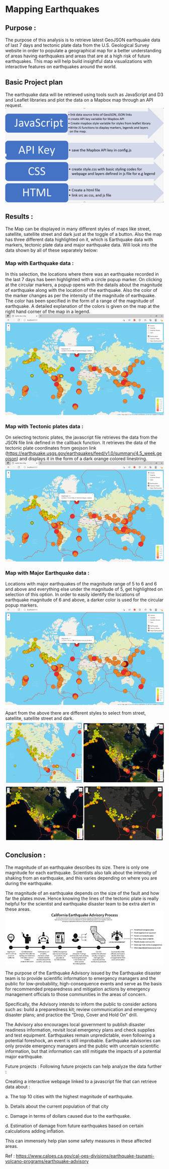 # Mapping Earthquakes


## Purpose :
The purpose of this analysis is to retrieve latest GeoJSON earthquake data of last 7 days and tectonic plate data from the U.S. Geological Survey website in order to populate a geographical map for a better understanding of areas having earthquakes and areas that are at a high risk of future earthquakes.
This map will help build insightful data visualizations with interactive features on earthquakes around the world. 

## Basic Project plan
The earthquake data will be retrieved using tools such as JavaScript and D3 and Leaflet libraries and plot the data on a Mapbox map through an API request.
![Tools](assets/../Earthquake_Challenge/assets/Tools.png)
 

## Results :
The Map can be displayed in many different styles of maps like street, satellite, satellite street and dark just at the toggle of a button. 
Also the map has three different data highlighted on it, which is Earthquake data with markers, tectonic plate data and major earthquake data.  Will look into the data shown by all of these separately below:

### Map with Earthquake data : 
In this selection, the locations where there was an earthquake recorded in the last 7 days has been highlighted with a circle popup marker. On clicking at the circular markers, a popup opens with the datails about the magnitude of earthquake along with the location of the earthquake. Also the color of the marker changes as per the intensity of the magnitude of earthquake. The color has been specified in the form of a range of the magnitude of earthquake. A detailed explanation of the colors is given on the map at the right hand corner of the map in a legend. 
![Earthquake_Data](Earthquake_Challenge/assets/Mapping_EarthquakeData.png)
 

### Map with Tectonic plates data :
On selecting tectonic plates, the javascript file retrieves the data from the JSON file link defined in the callback function. It retrieves the data of the tectonic plate coordinates from geojson link (https://earthquake.usgs.gov/earthquakes/feed/v1.0/summary/4.5_week.geojson) and displays it in the form of a dark orange colored linestring.
![Tectonic_Data](Earthquake_Challenge/assets/Mapping_Tectonic_plates.png)
 
### Map with Major Earthquake data :
Locations with major earthquakes of the magnitude range of 5 to 6 and 6 and above and everything else under the magnitude of 5, get highlighted on selection of this option.
In order to easily identify the locations of earthquake magnitude of 6 and above, a darker color is used for the circular popup markers.
![Major_Earthquake_Data](Earthquake_Challenge/assets/Mapping_Major_Earthquake.png)
 
Apart from the above there are different styles to select from street, satellite, satellite street and dark.
![Styles](Earthquake_Challenge/assets/styles.png)

## Conclusion :
The magnitude of an earthquake describes its size. There is only one magnitude for each earthquake. Scientists also talk about the intensity of shaking from an earthquake, and this varies depending on where you are during the earthquake.

The magnitude of an earthquake depends on the size of the fault and how far the plates move. Hence knowing the lines of the tectonic plate is really helpful for the scientist and earthquake disaster team to be extra alert in these areas.
![Advisory_Team_process](Earthquake_Challenge/assets/Earthquake-Advisory-Process-illustrated-2016.jpg)

The purpose of the Earthquake Advisory issued by the Earthquake disaster team is to provide scientific information to emergency managers and the public for low-probability, high-consequence events and serve as the basis for recommended preparedness and mitigation actions by emergency management officials to those communities in the areas of concern. 

Specifically, the Advisory intends to inform the public to consider actions such as: build a preparedness kit; review communication and emergency disaster plans; and practice the “Drop, Cover and Hold On” drill.

The Advisory also encourages local government to publish disaster readiness information, revisit local emergency plans and check supplies and test equipment.
Earthquakes remain unpredictable, even following a potential foreshock, an event is still improbable. Earthquake advisories can only provide emergency managers and the public with uncertain scientific information, but that information can still mitigate the impacts of a potential major earthquake.

Future projects : Following future projects can help analyze the data further :

Creating a interactive webpage linked to a javascript file that can retrieve data about : 
   
   a. The top 10 cities with the highest magnitude of earthquake. 
   
   b. Details about the current population of that city 
   
   c. Damage in terms of dollars caused due to the earthquake. 

   d. Estimation of damage from future earthquakes based on certain calculations adding inflation.
   
   This can immensely help plan some safety measures in these affected areas.

Ref : https://www.caloes.ca.gov/cal-oes-divisions/earthquake-tsunami-volcano-programs/earthquake-advisory



